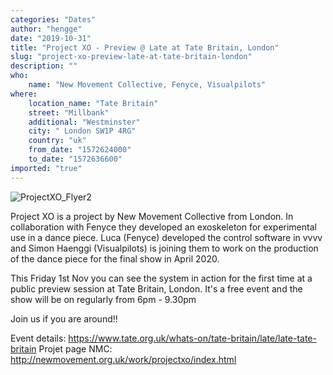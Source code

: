 ```yaml
---
categories: "Dates"
author: "hengge"
date: "2019-10-31"
title: "Project XO - Preview @ Late at Tate Britain, London"
slug: "project-xo-preview-late-at-tate-britain-london"
description: ""
who: 
    name: "New Movement Collective, Fenyce, Visualpilots"
where: 
    location_name: "Tate Britain"
    street: "Millbank"
    additional: "Westminster"
    city: " London SW1P 4RG"
    country: "uk"
    from_date: "1572624000"
    to_date: "1572636600"
imported: "true"
---
```



![ProjectXO_Flyer2](web-teaser-tate-britain_0.png) 
 
Project XO is a project by New Movement Collective from London. In collaboration with Fenyce they developed an exoskeleton for experimental use in a dance piece. Luca (Fenyce) developed the control software in vvvv and Simon Haenggi (Visualpilots) is joining them to work on the production of the dance piece for the final show in April 2020.

This Friday 1st Nov you can see the system in action for the first time at a public preview session at Tate Britain, London.
It's a free event and the show will be on regularly from 6pm - 9.30pm

Join us if you are around!!

Event details: https://www.tate.org.uk/whats-on/tate-britain/late/late-tate-britain
Projet page NMC: http://newmovement.org.uk/work/projectxo/index.html


